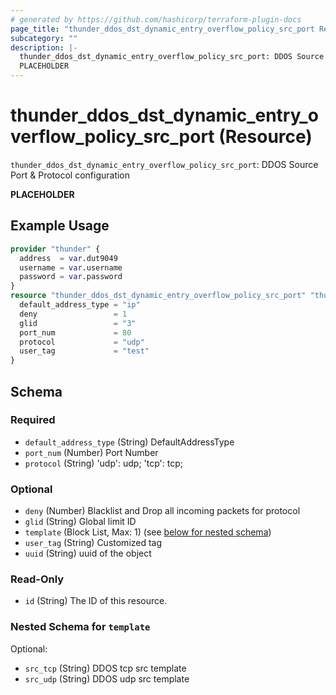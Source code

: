 ```yaml
---
# generated by https://github.com/hashicorp/terraform-plugin-docs
page_title: "thunder_ddos_dst_dynamic_entry_overflow_policy_src_port Resource - terraform-provider-thunder"
subcategory: ""
description: |-
  thunder_ddos_dst_dynamic_entry_overflow_policy_src_port: DDOS Source Port & Protocol configuration
  PLACEHOLDER
---
```


# thunder_ddos_dst_dynamic_entry_overflow_policy_src_port (Resource)

`thunder_ddos_dst_dynamic_entry_overflow_policy_src_port`: DDOS Source Port & Protocol configuration

__PLACEHOLDER__

## Example Usage

```terraform
provider "thunder" {
  address  = var.dut9049
  username = var.username
  password = var.password
}
resource "thunder_ddos_dst_dynamic_entry_overflow_policy_src_port" "thunder_ddos_dst_dynamic_entry_overflow_policy_src_port" {
  default_address_type = "ip"
  deny                 = 1
  glid                 = "3"
  port_num             = 80
  protocol             = "udp"
  user_tag             = "test"
}
```

<!-- schema generated by tfplugindocs -->
## Schema

### Required

- `default_address_type` (String) DefaultAddressType
- `port_num` (Number) Port Number
- `protocol` (String) 'udp': udp; 'tcp': tcp;

### Optional

- `deny` (Number) Blacklist and Drop all incoming packets for protocol
- `glid` (String) Global limit ID
- `template` (Block List, Max: 1) (see [below for nested schema](#nestedblock--template))
- `user_tag` (String) Customized tag
- `uuid` (String) uuid of the object

### Read-Only

- `id` (String) The ID of this resource.

<a id="nestedblock--template"></a>
### Nested Schema for `template`

Optional:

- `src_tcp` (String) DDOS tcp src template
- `src_udp` (String) DDOS udp src template


